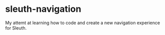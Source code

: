 # sleuth-navigation

My attemt at learning how to code and create a new navigation experience for Sleuth.
